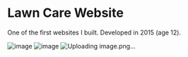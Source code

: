# Lawn Care Website

One of the first websites I built. Developed in 2015 (age 12).

![image](https://github.com/MattTheCuber/lawn-care-website/assets/32849887/11b8631e-de5e-41d2-88b2-905022c03911)
![image](https://github.com/MattTheCuber/lawn-care-website/assets/32849887/0acb8a1f-b679-4a5a-b800-c1fc2b071be4)
![Uploading image.png…]()
